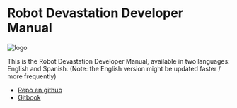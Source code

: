 # Robot Devastation Developer Manual

![logo](../assets/125px-Rd.png)

This is the Robot Devastation Developer Manual, available in two languages: English and Spanish. (Note: the English version might be updated faster / more frequently)

* [Repo en github](https://github.com/asrob-uc3m/robotDevastation-developer-manual)
* [Gitbook](https://www.gitbook.com/book/asrob-uc3m/robotdevastation-developer-manual)